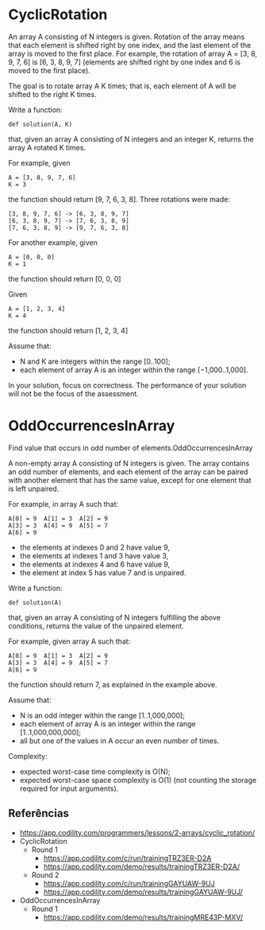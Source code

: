 # CyclicRotation

An array A consisting of N integers is given. Rotation of the array means that each element is shifted right by one index, and the last element of the array is moved to the first place. For example, the rotation of array A = [3, 8, 9, 7, 6] is [6, 3, 8, 9, 7] (elements are shifted right by one index and 6 is moved to the first place).

The goal is to rotate array A K times; that is, each element of A will be shifted to the right K times.

Write a function:

    def solution(A, K)

that, given an array A consisting of N integers and an integer K, returns the array A rotated K times.

For example, given

    A = [3, 8, 9, 7, 6]
    K = 3

the function should return [9, 7, 6, 3, 8]. Three rotations were made:

    [3, 8, 9, 7, 6] -> [6, 3, 8, 9, 7]
    [6, 3, 8, 9, 7] -> [7, 6, 3, 8, 9]
    [7, 6, 3, 8, 9] -> [9, 7, 6, 3, 8]

For another example, given

    A = [0, 0, 0]
    K = 1

the function should return [0, 0, 0]

Given

    A = [1, 2, 3, 4]
    K = 4
    
the function should return [1, 2, 3, 4]

Assume that:

- N and K are integers within the range [0..100];
- each element of array A is an integer within the range [−1,000..1,000].

In your solution, focus on correctness. The performance of your solution will not be the focus of the assessment.



# OddOccurrencesInArray

Find value that occurs in odd number of elements.OddOccurrencesInArray

A non-empty array A consisting of N integers is given. The array contains an odd number of elements, and each element of the array can be paired with another element that has the same value, except for one element that is left unpaired.

For example, in array A such that:

    A[0] = 9  A[1] = 3  A[2] = 9
    A[3] = 3  A[4] = 9  A[5] = 7
    A[6] = 9

- the elements at indexes 0 and 2 have value 9,
- the elements at indexes 1 and 3 have value 3,
- the elements at indexes 4 and 6 have value 9,
- the element at index 5 has value 7 and is unpaired.

Write a function:

    def solution(A)

that, given an array A consisting of N integers fulfilling the above conditions, returns the value of the unpaired element.

For example, given array A such that:

    A[0] = 9  A[1] = 3  A[2] = 9
    A[3] = 3  A[4] = 9  A[5] = 7
    A[6] = 9

the function should return 7, as explained in the example above.

Assume that:

- N is an odd integer within the range [1..1,000,000];
- each element of array A is an integer within the range [1..1,000,000,000];
- all but one of the values in A occur an even number of times.

Complexity:

- expected worst-case time complexity is O(N);
- expected worst-case space complexity is O(1) (not counting the storage required for input arguments).


## Referências

- https://app.codility.com/programmers/lessons/2-arrays/cyclic_rotation/
- CyclicRotation
    - Round 1
      - https://app.codility.com/c/run/trainingTRZ3ER-D2A
      - https://app.codility.com/demo/results/trainingTRZ3ER-D2A/
    - Round 2
      - https://app.codility.com/c/run/trainingGAYUAW-9UJ
      - https://app.codility.com/demo/results/trainingGAYUAW-9UJ/
- OddOccurrencesInArray
    - Round 1
      - https://app.codility.com/demo/results/trainingMRE43P-MXV/